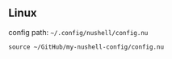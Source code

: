 ## Linux
config path: `~/.config/nushell/config.nu`

```
source ~/GitHub/my-nushell-config/config.nu
```
